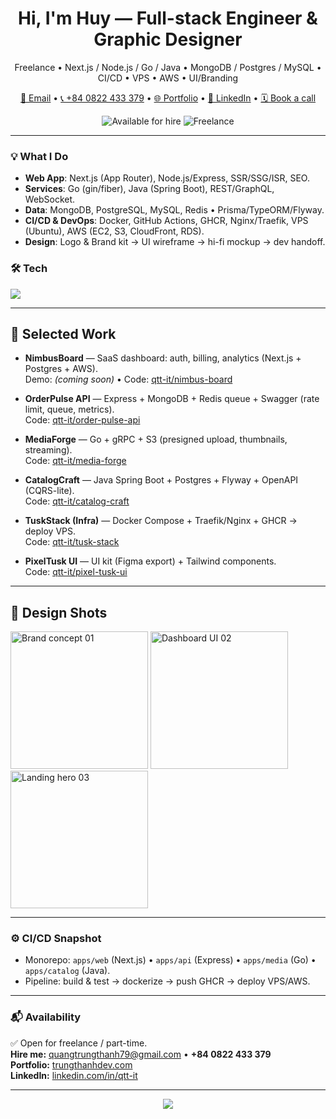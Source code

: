 <h1 align="center">Hi, I'm Huy — Full-stack Engineer & Graphic Designer</h1>
<p align="center">
Freelance • Next.js / Node.js / Go / Java • MongoDB / Postgres / MySQL • CI/CD • VPS • AWS • UI/Branding
</p>

<p align="center">
  <a href="mailto:quangtrungthanh79@gmail.com">📩 Email</a> •
  <a href="tel:+840822433379">📞 +84 0822 433 379</a> •
  <a href="https://trungthanhdev.com">🌐 Portfolio</a> •
  <a href="https://www.linkedin.com/in/qtt-it/">💼 LinkedIn</a> •
  <a href="https://cal.com/qtt-it/30min">🗓️ Book a call</a>
</p>

<p align="center">
  <img alt="Available for hire" src="https://img.shields.io/badge/Available%20for-Hire-success">
  <img alt="Freelance" src="https://img.shields.io/badge/Freelance-Full--stack%20%2B%20Design-blue">
</p>

---

### 💡 What I Do
- **Web App**: Next.js (App Router), Node.js/Express, SSR/SSG/ISR, SEO.
- **Services**: Go (gin/fiber), Java (Spring Boot), REST/GraphQL, WebSocket.
- **Data**: MongoDB, PostgreSQL, MySQL, Redis • Prisma/TypeORM/Flyway.
- **CI/CD & DevOps**: Docker, GitHub Actions, GHCR, Nginx/Traefik, VPS (Ubuntu), AWS (EC2, S3, CloudFront, RDS).
- **Design**: Logo & Brand kit → UI wireframe → hi-fi mockup → dev handoff.

### 🛠 Tech
<p>
  <img src="https://skillicons.dev/icons?i=next,nodejs,express,go,java,ts,react,tailwind,postgres,mysql,mongodb,redis,docker,nginx,aws,git,githubactions,linux,figma" />
</p>

---

## 🚀 Selected Work
- **NimbusBoard** — SaaS dashboard: auth, billing, analytics (Next.js + Postgres + AWS).  
  Demo: *(coming soon)* • Code: [qtt-it/nimbus-board](https://github.com/qtt-it/nimbus-board)

- **OrderPulse API** — Express + MongoDB + Redis queue + Swagger (rate limit, queue, metrics).  
  Code: [qtt-it/order-pulse-api](https://github.com/qtt-it/order-pulse-api)

- **MediaForge** — Go + gRPC + S3 (presigned upload, thumbnails, streaming).  
  Code: [qtt-it/media-forge](https://github.com/qtt-it/media-forge)

- **CatalogCraft** — Java Spring Boot + Postgres + Flyway + OpenAPI (CQRS-lite).  
  Code: [qtt-it/catalog-craft](https://github.com/qtt-it/catalog-craft)

- **TuskStack (Infra)** — Docker Compose + Traefik/Nginx + GHCR → deploy VPS.  
  Code: [qtt-it/tusk-stack](https://github.com/qtt-it/tusk-stack)

- **PixelTusk UI** — UI kit (Figma export) + Tailwind components.  
  Code: [qtt-it/pixel-tusk-ui](https://github.com/qtt-it/pixel-tusk-ui)

---

## 🎨 Design Shots
<p>
  <img src="assets/design-1.png" width="220" alt="Brand concept 01"/>
  <img src="assets/design-2.png" width="220" alt="Dashboard UI 02"/>
  <img src="assets/design-3.png" width="220" alt="Landing hero 03"/>
</p>

---

### ⚙️ CI/CD Snapshot
- Monorepo: `apps/web` (Next.js) • `apps/api` (Express) • `apps/media` (Go) • `apps/catalog` (Java).
- Pipeline: build & test → dockerize → push GHCR → deploy VPS/AWS.

---

### 📬 Availability
✅ Open for freelance / part-time.  
**Hire me:** [quangtrungthanh79@gmail.com](mailto:quangtrungthanh79@gmail.com) • **+84 0822 433 379**  
**Portfolio:** [trungthanhdev.com](https://trungthanhdev.com)  
**LinkedIn:** [linkedin.com/in/qtt-it](https://www.linkedin.com/in/qtt-it/)

---

<p align="center">
  <img src="https://github-readme-stats.vercel.app/api?username=qtt-it&show_icons=true" />
</p>
